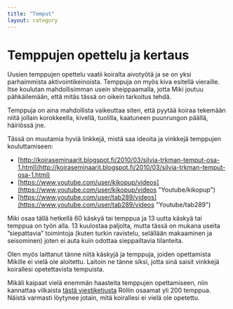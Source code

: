 ```yaml
---
title: "Temput"
layout: category
---
```

# Temppujen opettelu ja kertaus

Uusien temppujen opettelu vaatii koiralta aivotyötä ja se on yksi parhaimmista aktivointikeinoista. Temppuja on myös kiva esitellä vieraille. Itse koulutan mahdollisimman usein sheippaamalla, jotta Miki joutuu pähkäilemään, että mitäs tässä on oikein tarkoitus tehdä. 

Temppuja on aina mahdollista vaikeuttaa siten, että pyytää koiraa tekemään niitä jollain korokkeella, kivellä, tuolilla, kaatuneen puunrungon päällä, häiriössä jne.

Tässä on muutamia hyviä linkkejä, mistä saa ideoita ja vinkkejä temppujen kouluttamiseen:

* [http://koiraseminaarit.blogspot.fi/2010/03/silvia-trkman-temput-osa-1.html](http://koiraseminaarit.blogspot.fi/2010/03/silvia-trkman-temput-osa-1.html)
* [https://www.youtube.com/user/kikopup/videos](https://www.youtube.com/user/kikopup/videos "Youtube/kikopup")
* [https://www.youtube.com/user/tab289/videos](https://www.youtube.com/user/tab289/videos "Youtube/tab289")

Miki osaa tällä hetkellä 60 käskyä tai temppua ja 13 uutta käskyä tai temppua on työn alla. 13 kuulostaa paljolta, mutta tässä on mukana useita ”siepattavia” toimintoja (kuten turkin ravistelu, selällään makaaminen ja seisominen) joten ei auta kuin odottaa sieppailtavia tilanteita.

Olen myös laittanut tänne niitä käskyjä ja temppuja, joiden opettamista Mikille ei vielä ole aloitettu. Laitoin ne tänne siksi, jotta sinä saisit vinkkejä koirallesi opetettavista tempuista.

Mikäli kaipaat vielä enemmän haasteita temppujen opettamiseen, niin kannattaa vilkaista [tästä viestiketjusta](http://www.petsie.fi/forums/1371-temppuja-koirille/page/8)
Röllin osaamat yli 200 temppua. Näistä varmasti löytynee jotain, mitä koirallesi ei vielä ole opetettu.